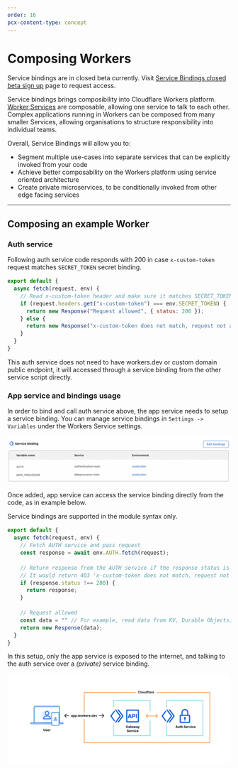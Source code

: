 ```yaml
---
order: 16
pcx-content-type: concept
---
```


# Composing Workers

<Aside type="warning">

Service bindings are in closed beta currently. Visit [Service Bindings closed beta sign up](https://www.cloudflare.com/en-gb/service-bindings-closed-beta-sign-up/) page to request access.

</Aside>

Service bindings brings composibility into Cloudflare Workers platform. [Worker Services](https://blog.cloudflare.com/introducing-worker-services) are composable, allowing one service to talk to each other. Complex applications running in Workers can be composed from many smaller Services, allowing organisations to structure responsibility into individual teams.

Overall, Service Bindings will allow you to:
- Segment multiple use-cases into separate services that can be explicitly invoked from your code
- Achieve better composability on the Workers platform using service oriented architecture
- Create private microservices, to be conditionally invoked from other edge facing services

--------------------------------

## Composing an example Worker

### Auth service

Following auth service code responds with 200 in case `x-custom-token` request matches `SECRET_TOKEN` secret binding.

```js
export default {
  async fetch(request, env) {
    // Read x-custom-token header and make sure it matches SECRET_TOKEN
    if (request.headers.get("x-custom-token") === env.SECRET_TOKEN) {
      return new Response("Request allowed", { status: 200 });
    } else {
      return new Response("x-custom-token does not match, request not allowed", { status: 403 })
    }
  }
}
```

This auth service does not need to have workers.dev or custom domain public endpoint, it will accessed through a service binding from the other service script directly.

### App service and bindings usage


In order to bind and call auth service above, the app service needs to setup a service binding. You can manage service bindings in `Settings -> Variables` under the Workers Service settings.

![Workers service bindings](./media/service-bindings.png)

Once added, app service can access the service binding directly from the code, as in example below.

<Aside type="note">

Service bindings are supported in the module syntax only.

</Aside>

```js
export default {
  async fetch(request, env) {
    // Fetch AUTH service and pass request
    const response = await env.AUTH.fetch(request);

    // Return response from the AUTH service if the response status is not 200
    // It would return 403 'x-custom-token does not match, request not allowed' response in such case
    if (response.status !== 200) {
      return response;
    }

    // Request allowed
    const data = "" // For example, read data from KV, Durable Objects, or Database
    return new Response(data);
  }
}
```

In this setup, only the app service is exposed to the internet, and talking to the auth service over a _(private)_ service binding.

![Workers app gateway](./media/app-workers-dev.png)
